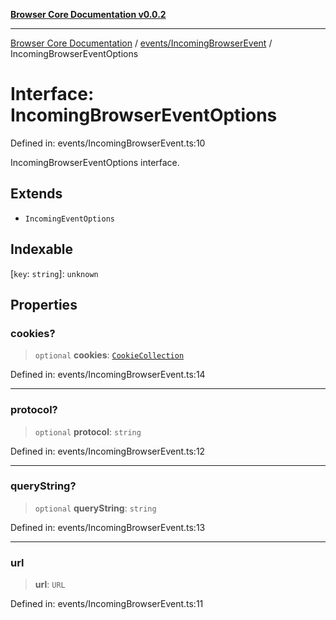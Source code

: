 [**Browser Core Documentation v0.0.2**](../../../README.md)

***

[Browser Core Documentation](../../../modules.md) / [events/IncomingBrowserEvent](../README.md) / IncomingBrowserEventOptions

# Interface: IncomingBrowserEventOptions

Defined in: events/IncomingBrowserEvent.ts:10

IncomingBrowserEventOptions interface.

## Extends

- `IncomingEventOptions`

## Indexable

\[`key`: `string`\]: `unknown`

## Properties

### cookies?

> `optional` **cookies**: [`CookieCollection`](../../../cookies/CookieCollection/classes/CookieCollection.md)

Defined in: events/IncomingBrowserEvent.ts:14

***

### protocol?

> `optional` **protocol**: `string`

Defined in: events/IncomingBrowserEvent.ts:12

***

### queryString?

> `optional` **queryString**: `string`

Defined in: events/IncomingBrowserEvent.ts:13

***

### url

> **url**: `URL`

Defined in: events/IncomingBrowserEvent.ts:11
